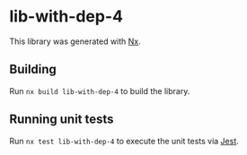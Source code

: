 # lib-with-dep-4

This library was generated with [Nx](https://nx.dev).

## Building

Run `nx build lib-with-dep-4` to build the library.

## Running unit tests

Run `nx test lib-with-dep-4` to execute the unit tests via [Jest](https://jestjs.io).
